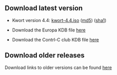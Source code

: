 ## Download latest version


* Kwort version 4.4: [kwort-4.4.iso](https://downloads.kwort.org/kwort-4.4.iso) ([md5](https://downloads.kwort.org/kwort-4.4.iso.md5)) ([sha1](https://downloads.kwort.org/kwort-4.4.iso.sha1))

* Download the Europa KDB file [here](https://europa.fapyd.unr.edu.ar/pub/kwort/4.4/europa.kdb)
* Download the Contrl-C club KDB file [here](https://ctrl-c.club/~nomius/kwort/4.4/ctrl-c.kdb)

## Download older releases

Download links to older versions can be found [here](http://europa.fapyd.unr.edu.ar/pub/kwort/)


